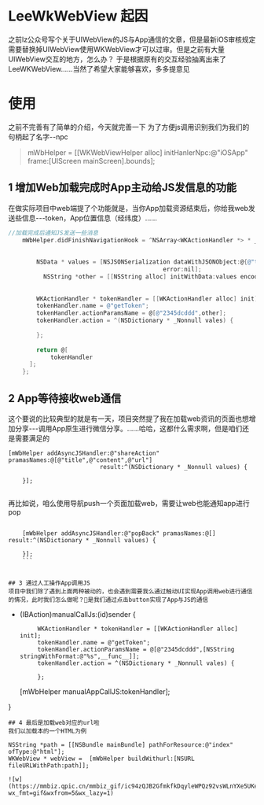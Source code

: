 # LeeWkWebView 起因
之前lz公众号写个关于UIWebView的JS与App通信的文章，但是最新iOS审核规定需要替换掉UIWebView使用WKWebView才可以过审。但是之前有大量UIWebView交互的地方，怎么办？
于是根据原有的交互经验抽离出来了LeeWKWebView……当然了希望大家能够喜欢，多多提意见
# 使用
之前不完善有了简单的介绍，今天就完善一下
为了方便js调用识别我们为我们的句柄起了名字--npc
>    mWbHelper = [[WKWebViewHelper alloc] initHanlerNpc:@"iOSApp" frame:[UIScreen mainScreen].bounds];

## 1 增加Web加载完成时App主动给JS发信息的功能
在做实际项目中web端提了个功能就是，当你App加载资源结束后，你给我web发送些信息---token，App位置信息（经纬度）……
```objective-c
//加载完成后通知JS发送一些消息
    mWbHelper.didFinishNavigationHook = ^NSArray<WKActionHandler *> * _Nullable{
        
        
        NSData * values = [NSJSONSerialization dataWithJSONObject:@{@"token":@"12345"} options:NSJSONWritingFragmentsAllowed
                                            error:nil];
          NSString *other = [[NSString alloc] initWithData:values encoding:NSUTF8StringEncoding];
          
        
        WKActionHandler * tokenHandler = [[WKActionHandler alloc] init];
        tokenHandler.name = @"getToken";
        tokenHandler.actionParamsName = @[@"2345dcddd",other];
        tokenHandler.action = ^(NSDictionary * _Nonnull vales) {
            
        };
        
        return @[
            tokenHandler
      ];
    };
```

## 2 App等待接收web通信
这个要说的比较典型的就是有一天，项目突然提了我在加载web资讯的页面也想增加分享---调用App原生进行微信分享。……哈哈，这都什么需求啊，但是咱们还是需要满足的
```
[mWbHelper addAsyncJSHandler:@"shareAction" pramasNames:@[@"title",@"content",@"url"]
                          result:^(NSDictionary * _Nonnull values) {
        
    }];
  
```
再比如说，咱么使用导航push一个页面加载web，需要让web也能通知app进行pop
```

    [mWbHelper addAsyncJSHandler:@"popBack" pramasNames:@[] result:^(NSDictionary * _Nonnull values) {
        
    }];
    ```


## 3 通过人工操作App调用JS
项目中我们除了遇到上面两种被动的，也会遇到需要我么通过触动UI实现App调用web进行通信的情况，此时我们怎么做呢？🌰是我们通过点击button实现了App与JS的通信
```
- (IBAction)manualCallJs:(id)sender {
    
    
           WKActionHandler * tokenHandler = [[WKActionHandler alloc] init];
           tokenHandler.name = @"getToken";
           tokenHandler.actionParamsName = @[@"2345dcddd",[NSString stringWithFormat:@"%s",__func__]];
           tokenHandler.action = ^(NSDictionary * _Nonnull vales) {
               
           };
    [mWbHelper manualAppCallJS:tokenHandler];
    
}
```
## 4 最后是加载web对应的url啦
我们以加载本的一个HTML为例
```
    NSString *path = [[NSBundle mainBundle] pathForResource:@"index" ofType:@"html"];
    WKWebView * webView =  [mWbHelper buildWithurl:[NSURL fileURLWithPath:path]];
```
![w](https://mmbiz.qpic.cn/mmbiz_gif/ic94zQJB2GfmkfkDqyleWPQz92vsWLnYXe5UKeKycbEPRCoEW50ye9LZoyibHtGVFjOn2tNic2X8U4GGbedic5TMFQ/640?wx_fmt=gif&wxfrom=5&wx_lazy=1)
